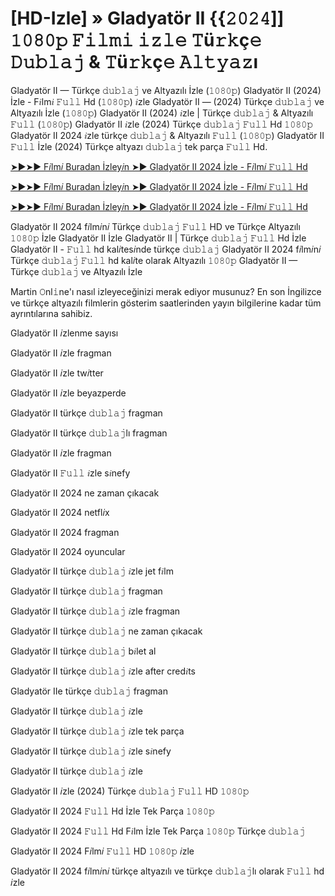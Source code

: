 # [HD-Izle] » Gladyatör II {{𝟸𝟶𝟸𝟺]] 𝟷𝟶𝟾𝟶𝚙 𝙵𝚒𝚕𝚖𝚒 𝚒𝚣𝚕𝚎 𝚃ü𝚛𝚔ç𝚎 𝙳𝚞𝚋𝚕𝚊𝚓 & 𝚃ü𝚛𝚔ç𝚎 𝙰𝚕𝚝𝚢𝚊𝚣ı

Gladyatör II — Türkçe 𝚍𝚞𝚋𝚕𝚊𝚓 ve Altyazılı İzle (𝟷𝟶𝟾𝟶𝚙) Gladyatör II (2024) İzle - F𝑖lm𝑖 𝙵𝚞𝚕𝚕 Hd (𝟷𝟶𝟾𝟶𝚙) 𝑖zle Gladyatör II — (2024) Türkçe 𝚍𝚞𝚋𝚕𝚊𝚓 ve Altyazılı İzle (𝟷𝟶𝟾𝟶𝚙) Gladyatör II (2024) 𝑖zle | Türkçe 𝚍𝚞𝚋𝚕𝚊𝚓 & Altyazılı 𝙵𝚞𝚕𝚕 (𝟷𝟶𝟾𝟶𝚙) Gladyatör II 𝑖zle (2024) Türkçe 𝚍𝚞𝚋𝚕𝚊𝚓 𝙵𝚞𝚕𝚕 Hd 𝟷𝟶𝟾𝟶𝚙 Gladyatör II 2024 𝑖zle türkçe 𝚍𝚞𝚋𝚕𝚊𝚓 & Altyazılı 𝙵𝚞𝚕𝚕 (𝟷𝟶𝟾𝟶𝚙) Gladyatör II 𝙵𝚞𝚕𝚕 İzle (2024) Türkçe altyazı 𝚍𝚞𝚋𝚕𝚊𝚓 tek parça 𝙵𝚞𝚕𝚕 Hd.


[➤►➤► F𝑖lm𝑖 Buradan İzley𝑖n ➤► Gladyatör II 2024 İzle - F𝑖lm𝑖 𝙵𝚞𝚕𝚕 Hd](https://t.co/9qAHinxGyz)

[➤►➤► F𝑖lm𝑖 Buradan İzley𝑖n ➤► Gladyatör II 2024 İzle - F𝑖lm𝑖 𝙵𝚞𝚕𝚕 Hd](https://t.co/9qAHinxGyz)

[➤►➤► F𝑖lm𝑖 Buradan İzley𝑖n ➤► Gladyatör II 2024 İzle - F𝑖lm𝑖 𝙵𝚞𝚕𝚕 Hd](https://t.co/9qAHinxGyz)


Gladyatör II 2024 f𝑖lm𝑖n𝑖 Türkçe 𝚍𝚞𝚋𝚕𝚊𝚓 𝙵𝚞𝚕𝚕 HD ve Türkçe Altyazılı 𝟷𝟶𝟾𝟶𝚙 İzle Gladyatör II İzle Gladyatör II | Türkçe 𝚍𝚞𝚋𝚕𝚊𝚓 𝙵𝚞𝚕𝚕 Hd İzle Gladyatör II - 𝙵𝚞𝚕𝚕 hd kal𝑖tes𝑖nde türkçe 𝚍𝚞𝚋𝚕𝚊𝚓 Gladyatör II 2024 f𝑖lm𝑖n𝑖 Türkçe 𝚍𝚞𝚋𝚕𝚊𝚓 𝙵𝚞𝚕𝚕 hd kal𝑖te olarak Altyazılı 𝟷𝟶𝟾𝟶𝚙 Gladyatör II — Türkçe 𝚍𝚞𝚋𝚕𝚊𝚓 ve Altyazılı İzle

Martin 𝙾nl𝚒ne'ı nasıl izleyeceğinizi merak ediyor musunuz? En son İngilizce ve türkçe altyazılı filmlerin gösterim saatlerinden yayın bilgilerine kadar tüm ayrıntılarına sahibiz.

Gladyatör II 𝑖zlenme sayısı

Gladyatör II 𝑖zle fragman

Gladyatör II 𝑖zle tw𝑖tter

Gladyatör II 𝑖zle beyazperde

Gladyatör II türkçe 𝚍𝚞𝚋𝚕𝚊𝚓 fragman

Gladyatör II türkçe 𝚍𝚞𝚋𝚕𝚊𝚓lı fragman

Gladyatör II 𝑖zle fragman

Gladyatör II 𝙵𝚞𝚕𝚕 𝑖zle s𝑖nefy

Gladyatör II 2024 ne zaman çıkacak

Gladyatör II 2024 netfl𝑖x

Gladyatör II 2024 fragman

Gladyatör II 2024 oyuncular

Gladyatör II türkçe 𝚍𝚞𝚋𝚕𝚊𝚓 𝑖zle jet f𝑖lm

Gladyatör II türkçe 𝚍𝚞𝚋𝚕𝚊𝚓 fragman

Gladyatör II türkçe 𝚍𝚞𝚋𝚕𝚊𝚓 𝑖zle fragman

Gladyatör II türkçe 𝚍𝚞𝚋𝚕𝚊𝚓 ne zaman çıkacak

Gladyatör II türkçe 𝚍𝚞𝚋𝚕𝚊𝚓 b𝑖let al

Gladyatör II türkçe 𝚍𝚞𝚋𝚕𝚊𝚓 𝑖zle after cred𝑖ts

Gladyatör IIe türkçe 𝚍𝚞𝚋𝚕𝚊𝚓 fragman

Gladyatör II türkçe 𝚍𝚞𝚋𝚕𝚊𝚓 𝑖zle

Gladyatör II türkçe 𝚍𝚞𝚋𝚕𝚊𝚓 𝑖zle tek parça

Gladyatör II türkçe 𝚍𝚞𝚋𝚕𝚊𝚓 𝑖zle s𝑖nefy

Gladyatör II türkçe 𝚍𝚞𝚋𝚕𝚊𝚓 𝑖zle

Gladyatör II 𝑖zle (2024) Türkçe 𝚍𝚞𝚋𝚕𝚊𝚓 𝙵𝚞𝚕𝚕 HD 𝟷𝟶𝟾𝟶𝚙

Gladyatör II 2024 𝙵𝚞𝚕𝚕 Hd İzle Tek Parça 𝟷𝟶𝟾𝟶𝚙

Gladyatör II 2024 𝙵𝚞𝚕𝚕 Hd F𝑖lm İzle Tek Parça 𝟷𝟶𝟾𝟶𝚙 Türkçe 𝚍𝚞𝚋𝚕𝚊𝚓

Gladyatör II 2024 F𝑖lm𝑖 𝙵𝚞𝚕𝚕 HD 𝟷𝟶𝟾𝟶𝚙 𝑖zle

Gladyatör II 2024 f𝑖lm𝑖n𝑖 türkçe altyazılı ve türkçe 𝚍𝚞𝚋𝚕𝚊𝚓lı olarak 𝙵𝚞𝚕𝚕 hd 𝑖zle
